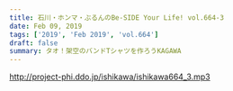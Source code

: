```yaml
---
title: 石川・ホンマ・ぶるんのBe-SIDE Your Life! vol.664-3
date: Feb 09, 2019
tags: ['2019', 'Feb 2019', 'vol.664']
draft: false
summary: タオ！架空のバンドTシャツを作ろうKAGAWA
---
```


http://project-phi.ddo.jp/ishikawa/ishikawa664_3.mp3
